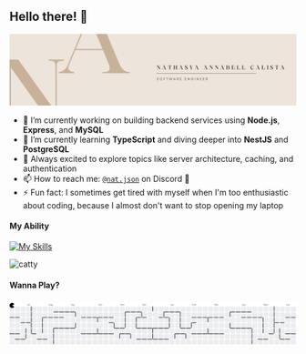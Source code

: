 ## Hello there! 👋

![nathasya](img/github%20pict-1.png)

<!--
**nathasyaAnnabell/nathasyaAnnabell** is a ✨ _special_ ✨ repository because its `README.md` (this file) appears on your GitHub profile.

Here are some ideas to get you started:

- 🔭 I’m currently working on ...
- 🌱 I’m currently learning ...
- 👯 I’m looking to collaborate on ...
- 🤔 I’m looking for help with ...
- 💬 Ask me about ...
- 📫 How to reach me: ...
- 😄 Pronouns: ...
- ⚡ Fun fact: ...
-->

- 🔭 I’m currently working on building backend services using **Node.js**, **Express**, and **MySQL**
- 🌱 I’m currently learning **TypeScript** and diving deeper into **NestJS** and **PostgreSQL**
- 🧠 Always excited to explore topics like server architecture, caching, and authentication
- 📫 How to reach me: [`@nat.json`](https://discord.com/users/1143553277007503412) on Discord 💬
- ⚡ Fun fact: I sometimes get tired with myself when I'm too enthusiastic about coding, because I almost don't want to stop opening my laptop

#### My Ability
[![My Skills](https://skillicons.dev/icons?i=vscode,html,css,javascript,nodejs,express,prisma,postman,mysql,mongo&theme=light&perline=5)](https://skillicons.dev)

![catty](https://media4.giphy.com/media/v1.Y2lkPTc5MGI3NjExajZmY3Q5dGJkeGs4MDl3Z2pzZTRpamtxYjRjeHluZmVhM2p1bDgxaSZlcD12MV9pbnRlcm5hbF9naWZfYnlfaWQmY3Q9Zw/LHZyixOnHwDDy/giphy.gif)

<h4 align="left">Wanna Play?</h4>

###

<picture>
  <source media="(prefers-color-scheme: dark)" srcset="https://raw.githubusercontent.com/nathasyaAnnabell/nathasyaAnnabell/output/pacman-contribution-graph-dark.svg">
  <source media="(prefers-color-scheme: light)" srcset="https://raw.githubusercontent.com/nathasyaAnnabell/nathasyaAnnabell/output/pacman-contribution-graph.svg">
  <img alt="pacman contribution graph" src="https://raw.githubusercontent.com/nathasyaAnnabell/nathasyaAnnabell/output/pacman-contribution-graph.svg">
</picture>

###